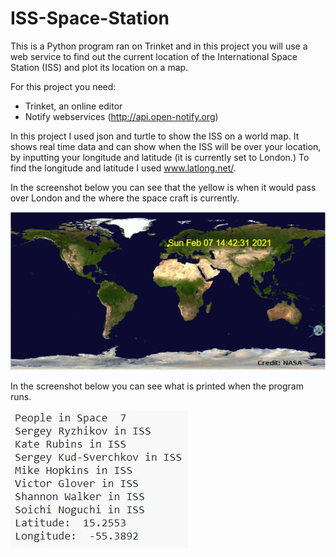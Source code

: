 # ISS-Space-Station

This is a Python program ran on Trinket and in this project you will use a web service to find out the current location of the International Space Station (ISS) and plot its location on a map. 

For this project you need: 
- Trinket, an online editor
- Notify webservices (http://api.open-notify.org)

In this project I used json and turtle to show the ISS on a world map. It shows real time data and can show when the 
ISS will be over your location, by inputting your longitude and latitude (it is currently set to London.) To find the longitude and latitude I used www.latlong.net/.

In the screenshot below you can see that the yellow is when it would pass over London and the where the space craft is currently.

![ISS Image](https://github.com/m4nasi/Space-Station/blob/main/ISS%20Image.JPG)

In the screenshot below you can see what is printed when the program runs.

![ISS People](https://github.com/m4nasi/Space-Station/blob/main/ISS%20People.JPG)
